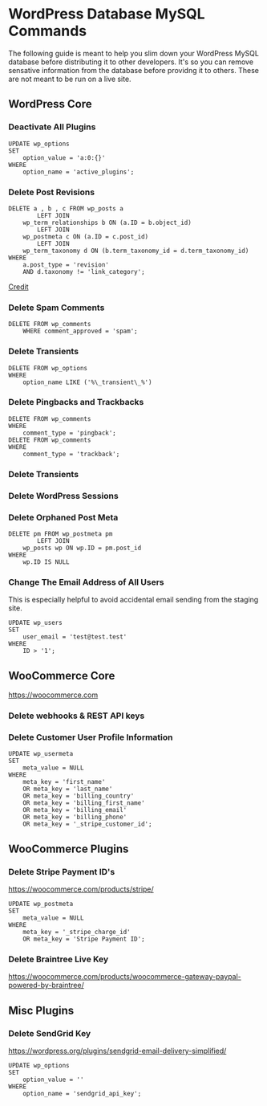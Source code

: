# WordPress Database MySQL Commands

The following guide is meant to help you slim down your WordPress MySQL database before distributing it to other developers. It's so you can remove sensative information from the database before providng it to others. These are not meant to be run on a live site.

## WordPress Core

### Deactivate All Plugins

```
UPDATE wp_options 
SET 
    option_value = 'a:0:{}'
WHERE
    option_name = 'active_plugins';
```

### Delete Post Revisions

```
DELETE a , b , c FROM wp_posts a
        LEFT JOIN
    wp_term_relationships b ON (a.ID = b.object_id)
        LEFT JOIN
    wp_postmeta c ON (a.ID = c.post_id)
        LEFT JOIN
    wp_term_taxonomy d ON (b.term_taxonomy_id = d.term_taxonomy_id) 
WHERE
    a.post_type = 'revision'
    AND d.taxonomy != 'link_category';
```

[Credit](http://www.ambrosite.com/blog/clean-up-wordpress-revisions-using-a-mysql-multi-table-delete)

### Delete Spam Comments

```
DELETE FROM wp_comments
	WHERE comment_approved = 'spam';
```

### Delete Transients

```
DELETE FROM wp_options 
WHERE
    option_name LIKE ('%\_transient\_%')
```

### Delete Pingbacks and Trackbacks

```
DELETE FROM wp_comments
WHERE
	comment_type = 'pingback';
DELETE FROM wp_comments 
WHERE
    comment_type = 'trackback';
```

### Delete Transients

### Delete WordPress Sessions

### Delete Orphaned Post Meta

```
DELETE pm FROM wp_postmeta pm
        LEFT JOIN
    wp_posts wp ON wp.ID = pm.post_id 
WHERE
    wp.ID IS NULL
```

### Change The Email Address of All Users

This is especially helpful to avoid accidental email sending from the staging site.

```
UPDATE wp_users 
SET 
    user_email = 'test@test.test'
WHERE
    ID > '1';
```

## WooCommerce Core

https://woocommerce.com

### Delete webhooks & REST API keys

### Delete Customer User Profile Information

```
UPDATE wp_usermeta 
SET 
    meta_value = NULL
WHERE
    meta_key = 'first_name'
    OR meta_key = 'last_name'
    OR meta_key = 'billing_country'
    OR meta_key = 'billing_first_name'
    OR meta_key = 'billing_email'
    OR meta_key = 'billing_phone'
    OR meta_key = '_stripe_customer_id';
```

## WooCommerce Plugins

### Delete Stripe Payment ID's

https://woocommerce.com/products/stripe/

```
UPDATE wp_postmeta 
SET 
    meta_value = NULL
WHERE
    meta_key = '_stripe_charge_id'
    OR meta_key = 'Stripe Payment ID';
```

### Delete Braintree Live Key

https://woocommerce.com/products/woocommerce-gateway-paypal-powered-by-braintree/

## Misc Plugins

### Delete SendGrid Key

https://wordpress.org/plugins/sendgrid-email-delivery-simplified/

```
UPDATE wp_options 
SET 
    option_value = ''
WHERE
    option_name = 'sendgrid_api_key';
```
